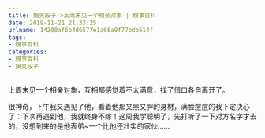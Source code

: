 ```yaml
---
title: 搞笑段子->上周末见一个相亲对象 | 糗事百科
date: 2019-11-21 21:33:25
urlname: 14200af6b4d6577e1a08a9f77bdb614f
tags: 
- 糗事百科
categories:
- 糗事百科
- 搞笑段子
---
```

上周末见一个相亲对象，互相都感觉着不太满意，找了借口各自离开了。

很神奇，下午我又遇见了他，看着他那又黑又胖的身材，满脸痘痘的我下定决心了：下次再遇到他，我就终身不嫁！这周我学聪明了，先打听了一下对方名字才去的，没想到来的是他表弟~一个比他还壮实的家伙……


